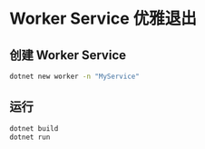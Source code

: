 # Worker Service 优雅退出

## 创建 Worker Service

```bash
dotnet new worker -n "MyService"
```

## 运行

```bash
dotnet build
dotnet run
```
